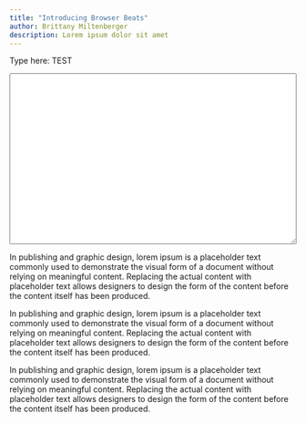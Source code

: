 ```yaml
---
title: "Introducing Browser Beats"
author: Brittany Miltenberger
description: Lorem ipsum dolor sit amet
---
```


<script src="https://unpkg.com/tone"></script>
<script src="{% asset_path 'beats.js' %}"></script>

<p>Type here: TEST</p>
<textarea style="height: 300px; width: 100%;"></textarea>

<p>In publishing and graphic design, lorem ipsum is a placeholder text commonly used to demonstrate the visual form of a document without relying on meaningful content. Replacing the actual content with placeholder text allows designers to design the form of the content before the content itself has been produced.</p>

<p>In publishing and graphic design, lorem ipsum is a placeholder text commonly used to demonstrate the visual form of a document without relying on meaningful content. Replacing the actual content with placeholder text allows designers to design the form of the content before the content itself has been produced.</p>

<p>In publishing and graphic design, lorem ipsum is a placeholder text commonly used to demonstrate the visual form of a document without relying on meaningful content. Replacing the actual content with placeholder text allows designers to design the form of the content before the content itself has been produced.</p>
